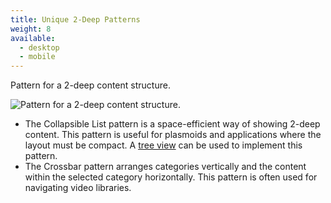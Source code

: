 ```yaml
---
title: Unique 2-Deep Patterns
weight: 8
available:
  - desktop
  - mobile
---
```


Pattern for a 2-deep content structure.

![Pattern for a 2-deep content structure.](/hig/NP-2-deep-1a.png)

-   The Collapsible List pattern is a space-efficient way of showing
    2-deep content. This pattern is useful for plasmoids and
    applications where the layout must be compact. A
    [tree view](/hig/components/editing/tree)
    can be used to implement this pattern.
-   The Crossbar pattern arranges categories vertically and the content
    within the selected category horizontally. This pattern is often
    used for navigating video libraries.
